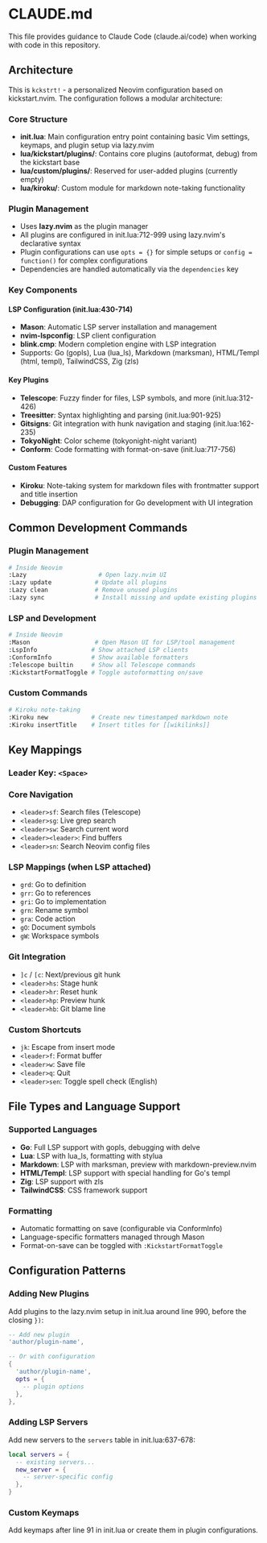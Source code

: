 # CLAUDE.md

This file provides guidance to Claude Code (claude.ai/code) when working with code in this repository.

## Architecture

This is `kckstrt!` - a personalized Neovim configuration based on kickstart.nvim. The configuration follows a modular architecture:

### Core Structure
- **init.lua**: Main configuration entry point containing basic Vim settings, keymaps, and plugin setup via lazy.nvim
- **lua/kickstart/plugins/**: Contains core plugins (autoformat, debug) from the kickstart base
- **lua/custom/plugins/**: Reserved for user-added plugins (currently empty)
- **lua/kiroku/**: Custom module for markdown note-taking functionality

### Plugin Management
- Uses **lazy.nvim** as the plugin manager
- All plugins are configured in init.lua:712-999 using lazy.nvim's declarative syntax
- Plugin configurations can use `opts = {}` for simple setups or `config = function()` for complex configurations
- Dependencies are handled automatically via the `dependencies` key

### Key Components

#### LSP Configuration (init.lua:430-714)
- **Mason**: Automatic LSP server installation and management
- **nvim-lspconfig**: LSP client configuration
- **blink.cmp**: Modern completion engine with LSP integration
- Supports: Go (gopls), Lua (lua_ls), Markdown (marksman), HTML/Templ (html, templ), TailwindCSS, Zig (zls)

#### Key Plugins
- **Telescope**: Fuzzy finder for files, LSP symbols, and more (init.lua:312-426)
- **Treesitter**: Syntax highlighting and parsing (init.lua:901-925)
- **Gitsigns**: Git integration with hunk navigation and staging (init.lua:162-235)
- **TokyoNight**: Color scheme (tokyonight-night variant)
- **Conform**: Code formatting with format-on-save (init.lua:717-756)

#### Custom Features
- **Kiroku**: Note-taking system for markdown files with frontmatter support and title insertion
- **Debugging**: DAP configuration for Go development with UI integration

## Common Development Commands

### Plugin Management
```bash
# Inside Neovim
:Lazy                    # Open lazy.nvim UI
:Lazy update            # Update all plugins
:Lazy clean             # Remove unused plugins
:Lazy sync              # Install missing and update existing plugins
```

### LSP and Development
```bash
# Inside Neovim
:Mason                  # Open Mason UI for LSP/tool management
:LspInfo               # Show attached LSP clients
:ConformInfo           # Show available formatters
:Telescope builtin     # Show all Telescope commands
:KickstartFormatToggle # Toggle autoformatting on/save
```

### Custom Commands
```bash
# Kiroku note-taking
:Kiroku new            # Create new timestamped markdown note
:Kiroku insertTitle    # Insert titles for [[wikilinks]]
```

## Key Mappings

### Leader Key: `<Space>`

### Core Navigation
- `<leader>sf`: Search files (Telescope)
- `<leader>sg`: Live grep search
- `<leader>sw`: Search current word
- `<leader><leader>`: Find buffers
- `<leader>sn`: Search Neovim config files

### LSP Mappings (when LSP attached)
- `grd`: Go to definition
- `grr`: Go to references  
- `gri`: Go to implementation
- `grn`: Rename symbol
- `gra`: Code action
- `gO`: Document symbols
- `gW`: Workspace symbols

### Git Integration
- `]c` / `[c`: Next/previous git hunk
- `<leader>hs`: Stage hunk
- `<leader>hr`: Reset hunk
- `<leader>hp`: Preview hunk
- `<leader>hb`: Git blame line

### Custom Shortcuts
- `jk`: Escape from insert mode
- `<leader>f`: Format buffer
- `<leader>w`: Save file
- `<leader>q`: Quit
- `<leader>sen`: Toggle spell check (English)

## File Types and Language Support

### Supported Languages
- **Go**: Full LSP support with gopls, debugging with delve
- **Lua**: LSP with lua_ls, formatting with stylua
- **Markdown**: LSP with marksman, preview with markdown-preview.nvim
- **HTML/Templ**: LSP support with special handling for Go's templ
- **Zig**: LSP support with zls
- **TailwindCSS**: CSS framework support

### Formatting
- Automatic formatting on save (configurable via ConformInfo)
- Language-specific formatters managed through Mason
- Format-on-save can be toggled with `:KickstartFormatToggle`

## Configuration Patterns

### Adding New Plugins
Add plugins to the lazy.nvim setup in init.lua around line 990, before the closing `})`:

```lua
-- Add new plugin
'author/plugin-name',

-- Or with configuration
{
  'author/plugin-name',
  opts = {
    -- plugin options
  },
},
```

### Adding LSP Servers
Add new servers to the `servers` table in init.lua:637-678:

```lua
local servers = {
  -- existing servers...
  new_server = {
    -- server-specific config
  },
}
```

### Custom Keymaps
Add keymaps after line 91 in init.lua or create them in plugin configurations.